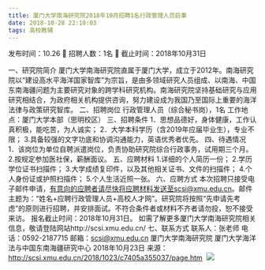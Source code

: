 ```yaml
---
title: 厦门大学南海研究院2018年10月招聘1名行政管理人员启事
date: 2018-10-28 22:10:03
tags: 高校教辅
---
```

发布时间：10.26   🌟   招聘人数：1名   🌈   截止时间：2018年10月31日
<!-- more -->
一、研究院简介
厦门大学南海研究院直属于厦门大学，成立于2012年。南海研究院以“建设高水平海洋国家智库”为宗旨，是由多领域研究人员组成、以南海、中国东南海疆问题为主要研究对象的跨学科研究机构。南海研究院坚持基础研究与应用研究相结合，为政府相关机构提供咨询，努力建设成为我国乃至国际上重要的海洋法律与政策研究智库。
二、招聘岗位
行政管理人员（综合秘书岗），1名
工作地点：厦门大学本部（思明校区）
三、招聘条件
1．思想品德好，身体健康，工作认真积极，能吃苦，为人诚实；
2．大学本科学历（含2019年应届毕业生），专业不限；
3.具备较强的文字功底和协调沟通能力，英语优秀者优先。
四、待遇情况
1．该岗位为单位自聘派遣岗位，负责协助研究院综合行政事务，试用期三个月。
2.按规定参加医社保，薪酬面议。
五、应聘材料
1.详细的个人简历一份；
2.学历学位证书扫描件；
3.大学成绩复印件，以及其他相关证书、文件的扫描件；
4.个人身份证或护照扫描件；
5.个人生活近照一张。
六、应聘方式
本次招聘只接受电子邮件申请，有意向的应聘者请尽快将应聘材料发送至scsi@xmu.edu.cn。邮件主题为：“姓名+应聘行政管理人员+高校人才网”。研究院将按照“先申请先考虑”的原则进行招聘，并安排面试。不符合条件者或材料不齐者请勿投，恕不接受来访。
报名截止时间：2018年10月31日。
如需了解更多厦门大学南海研究院相关信息，敬请登陆网站http://scsi.xmu.edu.cn/
七、联系方式
联系人：张老师
电话：0592-2187715
邮箱：scsi@xmu.edu.cn
厦门大学南海研究院
厦门大学海洋法与中国东南海疆研究中心
2018年10月23日
来源：
http://scsi.xmu.edu.cn/2018/1023/c7405a355037/page.htm
 ![](https://cdn.weiweiblog.cn/20181015134814.png)